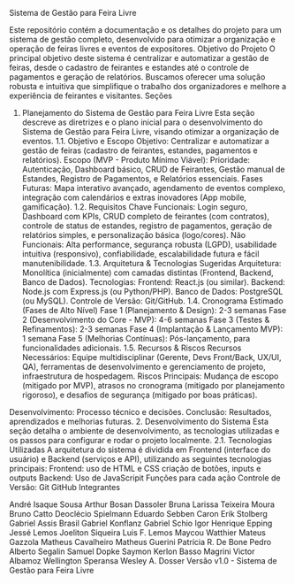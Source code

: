 Sistema de Gestão para Feira Livre

Este repositório contém a documentação e os detalhes do projeto para um sistema de gestão completo, desenvolvido para otimizar a organização e operação de feiras livres e eventos de expositores.
Objetivo do Projeto
O principal objetivo deste sistema é centralizar e automatizar a gestão de feiras, desde o cadastro de feirantes e estandes até o controle de pagamentos e geração de relatórios. Buscamos oferecer uma solução robusta e intuitiva que simplifique o trabalho dos organizadores e melhore a experiência de feirantes e visitantes.
Seções 
1. Planejamento do Sistema de Gestão para Feira Livre
Esta seção descreve as diretrizes e o plano inicial para o desenvolvimento do Sistema de Gestão para Feira Livre, visando otimizar a organização de eventos.
1.1. Objetivo e Escopo
Objetivo: Centralizar e automatizar a gestão de feiras (cadastro de feirantes, estandes, pagamentos e relatórios).
Escopo (MVP - Produto Mínimo Viável):
Prioridade: Autenticação, Dashboard básico, CRUD de Feirantes, Gestão manual de Estandes, Registro de Pagamentos, e Relatórios essenciais.
Fases Futuras: Mapa interativo avançado, agendamento de eventos complexo, integração com calendários e extras inovadores (App mobile, gamificação).
1.2. Requisitos Chave
Funcionais: Login seguro, Dashboard com KPIs, CRUD completo de feirantes (com contratos), controle de status de estandes, registro de pagamentos, geração de relatórios simples, e personalização básica (logo/cores).
Não Funcionais: Alta performance, segurança robusta (LGPD), usabilidade intuitiva (responsivo), confiabilidade, escalabilidade futura e fácil manutenibilidade.
1.3. Arquitetura & Tecnologias Sugeridas
Arquitetura: Monolítica (inicialmente) com camadas distintas (Frontend, Backend, Banco de Dados).
Tecnologias:
Frontend: React.js (ou similar).
Backend: Node.js com Express.js (ou Python/PHP).
Banco de Dados: PostgreSQL (ou MySQL).
Controle de Versão: Git/GitHub.
1.4. Cronograma Estimado (Fases de Alto Nível)
Fase 1 (Planejamento & Design): 2-3 semanas
Fase 2 (Desenvolvimento do Core - MVP): 4-6 semanas
Fase 3 (Testes & Refinamentos): 2-3 semanas
Fase 4 (Implantação & Lançamento MVP): 1 semana
Fase 5 (Melhorias Contínuas): Pós-lançamento, para funcionalidades adicionais.
1.5. Recursos & Riscos
Recursos Necessários: Equipe multidisciplinar (Gerente, Devs Front/Back, UX/UI, QA), ferramentas de desenvolvimento e gerenciamento de projeto, infraestrutura de hospedagem.
Riscos Principais: Mudança de escopo (mitigado por MVP), atrasos no cronograma (mitigado por planejamento rigoroso), e desafios de segurança (mitigado por boas práticas).

Desenvolvimento: Processo técnico e decisões.
Conclusão: Resultados, aprendizados e melhorias futuras.
2.  Desenvolvimento do Sistema
Esta seção detalha o ambiente de desenvolvimento, as tecnologias utilizadas e os passos para configurar e rodar o projeto localmente.
2.1. Tecnologias Utilizadas
A arquitetura do sistema é dividida em Frontend (interface do usuário) e Backend (serviços e API), utilizando as seguintes tecnologias principais:
Frontend:
uso de HTML e CSS
criação de botões, inputs e outputs
Backend:
Uso de JavaScripit
Funções para cada ação
Controle de Versão:
Git
GitHub
Integrantes

André Isaque Sousa
Arthur Bosan Dassoler
Bruna Larissa Teixeira Moura
Bruno Catto
Deoclécio Spielmann
Eduardo Sebben Caron
Erik Stolberg
Gabriel Assis Brasil
Gabriel Konflanz
Gabriel Schio
Igor Henrique Epping
Jessé Lemos
Joeliton Siqueira
Luis F. Lemos
Maycou Watthier
Mateus Gazzola
Matheus Cavalheiro
Matheus Guerini
Patrícia R. De Bone
Pedro Alberto Segalin
Samuel Dopke
Saymon Kerlon Basso Magrini
Victor Albamoz
Wellington Speransa
Wesley A. Dosser
Versão
v1.0 - Sistema de Gestão para Feira Livre
